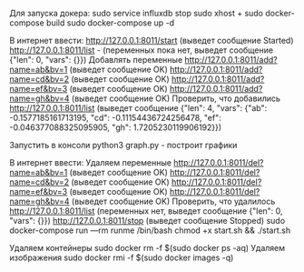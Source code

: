 Для запуска докера:
    sudo service influxdb stop
    sudo xhost +
    sudo docker-compose build
    sudo docker-compose up -d
    
В интернет ввести:
    http://127.0.0.1:8011/start (выведет сообщение Started)
    http://127.0.0.1:8011/list - (переменных пока нет, выведет сообщение {"len": 0, "vars": {}})
    Добавлять переменные
    http://127.0.0.1:8011/add?name=ab&bv=1 (выведет сообщение OK)
    http://127.0.0.1:8011/add?name=cd&bv=2 (выведет сообщение OK)
    http://127.0.0.1:8011/add?name=ef&bv=3 (выведет сообщение OK)
    http://127.0.0.1:8011/add?name=gh&bv=4 (выведет сообщение OK)
    Проверить, что добавились
    http://127.0.0.1:8011/list 
    (выведет сообщение {"len": 4, "vars": {"ab": -0.1577185161713195, "cd": -0.11154436724256478, "ef": -0.046377088325095905, "gh": 1.7205230119906192}})
    
Запустить в консоли python3 graph.py - построит графики

В интернет ввести:
    Удаляем переменные
    http://127.0.0.1:8011/del?name=ab&bv=1 (выведет сообщение OK)
    http://127.0.0.1:8011/del?name=cd&bv=2 (выведет сообщение OK)
    http://127.0.0.1:8011/del?name=ef&bv=3 (выведет сообщение OK)
    http://127.0.0.1:8011/del?name=gh&bv=4 (выведет сообщение OK)
    Проверить, что удалилось
    http://127.0.0.1:8011/list (переменных нет, выведет сообщение {"len": 0, "vars": {}})
    http://127.0.0.1:8011/stop (выведет сообщение Stopped)
    sudo docker-compose run —rm runme /bin/bash
    chmod +x start.sh && ./start.sh

Удаляем контейнеры
sudo docker rm -f $(sudo docker ps -aq)
Удаляем изображения
sudo docker rmi -f $(sudo docker images -q)
